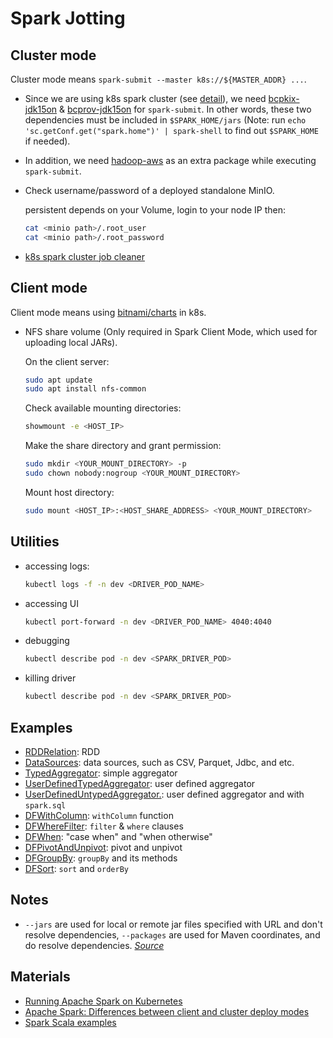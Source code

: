 # Spark Jotting

## Cluster mode

Cluster mode means `spark-submit --master k8s://${MASTER_ADDR} ...`.

- Since we are using k8s spark cluster (see [detail](https://stackoverflow.com/a/68779353)), we need [bcpkix-jdk15on](https://mvnrepository.com/artifact/org.bouncycastle/bcpkix-jdk15on) & [bcprov-jdk15on](https://mvnrepository.com/artifact/org.bouncycastle/bcprov-jdk15on) for `spark-submit`. In other words, these two dependencies must be included in `$SPARK_HOME/jars` (Note: run `echo 'sc.getConf.get("spark.home")' | spark-shell` to find out `$SPARK_HOME` if needed).

- In addition, we need [hadoop-aws](https://mvnrepository.com/artifact/org.apache.hadoop/hadoop-aws) as an extra package while executing `spark-submit`.

- Check username/password of a deployed standalone MinIO.

  persistent depends on your Volume, login to your node IP then:

  ```sh
  cat <minio path>/.root_user
  cat <minio path>/.root_password
  ```

- [k8s spark cluster job cleaner](https://github.com/dtan4/k8s-job-cleaner)

## Client mode

Client mode means using [bitnami/charts](https://github.com/bitnami/charts/tree/master/bitnami/spark) in k8s.

- NFS share volume (Only required in Spark Client Mode, which used for uploading local JARs).

  On the client server:

  ```sh
  sudo apt update
  sudo apt install nfs-common
  ```

  Check available mounting directories:

  ```sh
  showmount -e <HOST_IP>
  ```

  Make the share directory and grant permission:

  ```sh
  sudo mkdir <YOUR_MOUNT_DIRECTORY> -p
  sudo chown nobody:nogroup <YOUR_MOUNT_DIRECTORY>
  ```

  Mount host directory:

  ```sh
  sudo mount <HOST_IP>:<HOST_SHARE_ADDRESS> <YOUR_MOUNT_DIRECTORY>
  ```

## Utilities

- accessing logs:

  ```sh
  kubectl logs -f -n dev <DRIVER_POD_NAME>
  ```

- accessing UI

  ```sh
  kubectl port-forward -n dev <DRIVER_POD_NAME> 4040:4040
  ```

- debugging

  ```sh
  kubectl describe pod -n dev <SPARK_DRIVER_POD>
  ```

- killing driver

  ```sh
  kubectl describe pod -n dev <SPARK_DRIVER_POD>
  ```

## Examples

- [RDDRelation](./src/main/scala/example/RDDRelation.scala): RDD
- [DataSources](./src/main/scala/example/DataSources.scala): data sources, such as CSV, Parquet, Jdbc, and etc.
- [TypedAggregator](./src/main/scala/example/TypedAggregator.scala): simple aggregator
- [UserDefinedTypedAggregator](./src/main/scala/example/UserDefinedTypedAggregator.scala): user defined aggregator
- [UserDefinedUntypedAggregator.](./src/main/scala/example/UserDefinedUntypedAggregator.scala): user defined aggregator and with `spark.sql`
- [DFWithColumn](./src/main/scala/example/DFWithColumn.scala): `withColumn` function
- [DFWhereFilter](./src/main/scala/example/DFWhereFilter.scala): `filter` & `where` clauses
- [DFWhen](./src/main/scala/example/DFWhen.scala): "case when" and "when otherwise"
- [DFPivotAndUnpivot](./src/main/scala/example/DFPivotAndUnpivot.scala): pivot and unpivot
- [DFGroupBy](./src/main/scala/example/DFGroupBy.scala): `groupBy` and its methods
- [DFSort](./src/main/scala/example/DFSort.scala): `sort` and `orderBy`

## Notes

- `--jars` are used for local or remote jar files specified with URL and don't resolve dependencies, `--packages` are used for Maven coordinates, and do resolve dependencies. _[Source](https://stackoverflow.com/a/50334235)_

## Materials

- [Running Apache Spark on Kubernetes](https://medium.com/empathyco/running-apache-spark-on-kubernetes-2e64c73d0bb2)
- [Apache Spark: Differences between client and cluster deploy modes](https://stackoverflow.com/questions/37027732/apache-spark-differences-between-client-and-cluster-deploy-modes)
- [Spark Scala examples](https://github.com/spark-examples/spark-scala-examples)

